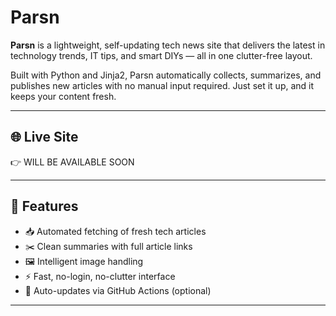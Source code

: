 # Parsn

**Parsn** is a lightweight, self-updating tech news site that delivers the latest in technology trends, IT tips, and smart DIYs — all in one clutter-free layout.

Built with Python and Jinja2, Parsn automatically collects, summarizes, and publishes new articles with no manual input required. Just set it up, and it keeps your content fresh.

---

## 🌐 Live Site

👉 WILL BE AVAILABLE SOON

---

## 🔧 Features

- 📥 Automated fetching of fresh tech articles
- ✂️ Clean summaries with full article links
- 🖼 Intelligent image handling
- ⚡ Fast, no-login, no-clutter interface
- 🔁 Auto-updates via GitHub Actions (optional)

---



